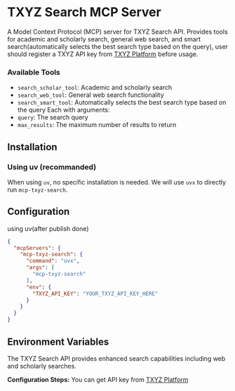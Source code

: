 # TXYZ Search MCP Server
A Model Context Protocol (MCP) server for TXYZ Search API. Provides tools for academic and scholarly search, general web search, and smart search(automatically selects the best search type based on the query), user should register a TXYZ API key from [TXYZ Platform](https://platform.txyz.ai/console) before usage.

### Available Tools
- `search_scholar_tool`: Academic and scholarly search
- `search_web_tool`:  General web search functionality
- `search_smart_tool`: Automatically selects the best search type based on the query
Each with arguments:
- `query`: The search query
- `max_results`: The maximum number of results to return

## Installation
### Using uv (recommanded)
When using `uv`, no specific installation is needed. We will use `uvx` to directly run `mcp-txyz-search`.

## Configuration
using uv(after publish done)
```json
{
  "mcpServers": {
    "mcp-txyz-search": {
      "command": "uvx",
      "args": [
        "mcp-txyz-search"
      ],
      "env": {
        "TXYZ_API_KEY": "YOUR_TXYZ_API_KEY_HERE"
      }
    }
  }
}
```
## Environment Variables
The TXYZ Search API provides enhanced search capabilities including web and scholarly searches.

**Configuration Steps:**
You can get API key from [TXYZ Platform](https://platform.txyz.ai/console)
